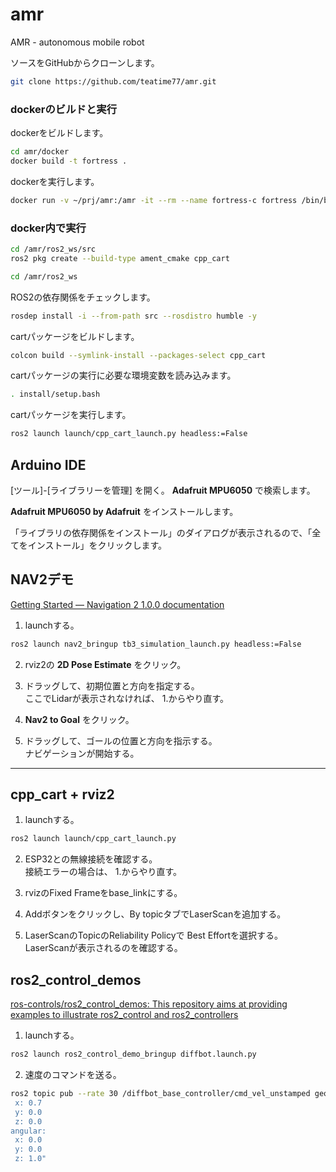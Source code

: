 # amr
AMR - autonomous mobile robot


ソースをGitHubからクローンします。
```sh
git clone https://github.com/teatime77/amr.git
```


### dockerのビルドと実行

dockerをビルドします。
```sh
cd amr/docker
docker build -t fortress .
```

dockerを実行します。
```sh
docker run -v ~/prj/amr:/amr -it --rm --name fortress-c fortress /bin/bash
```

### docker内で実行

```sh
cd /amr/ros2_ws/src
ros2 pkg create --build-type ament_cmake cpp_cart
```


```sh
cd /amr/ros2_ws
```

ROS2の依存関係をチェックします。
```sh
rosdep install -i --from-path src --rosdistro humble -y
```

cartパッケージをビルドします。
```sh
colcon build --symlink-install --packages-select cpp_cart
```

cartパッケージの実行に必要な環境変数を読み込みます。
```sh
. install/setup.bash 
```

cartパッケージを実行します。
```sh
ros2 launch launch/cpp_cart_launch.py headless:=False
```

## Arduino IDE

[ツール]-[ライブラリーを管理] を開く。
**Adafruit MPU6050** で検索します。

**Adafruit MPU6050 by Adafruit** をインストールします。

「ライブラリの依存関係をインストール」のダイアログが表示されるので、「全てをインストール」をクリックします。

## NAV2デモ

[Getting Started — Navigation 2 1.0.0 documentation](https://navigation.ros.org/getting_started/index.html#running-the-example)

1. launchする。

```sh
ros2 launch nav2_bringup tb3_simulation_launch.py headless:=False
```

2. rviz2の **2D Pose Estimate** をクリック。

3. ドラッグして、初期位置と方向を指定する。<br/>
ここでLidarが表示されなければ、 1.からやり直す。

4. **Nav2 to Goal** をクリック。

5. ドラッグして、ゴールの位置と方向を指示する。<br/>
ナビゲーションが開始する。

---

## cpp_cart + rviz2


1. launchする。

```sh
ros2 launch launch/cpp_cart_launch.py
```

2. ESP32との無線接続を確認する。<br/>
接続エラーの場合は、 1.からやり直す。

3.  rvizのFixed Frameをbase_linkにする。

4. Addボタンをクリックし、By topicタブでLaserScanを追加する。

5. LaserScanのTopicのReliability Policyで Best Effortを選択する。<br/>
LaserScanが表示されるのを確認する。

## ros2_control_demos

[ros-controls/ros2_control_demos: This repository aims at providing examples to illustrate ros2_control and ros2_controllers](https://github.com/ros-controls/ros2_control_demos)


1. launchする。

```sh
ros2 launch ros2_control_demo_bringup diffbot.launch.py
```

2. 速度のコマンドを送る。

```sh
ros2 topic pub --rate 30 /diffbot_base_controller/cmd_vel_unstamped geometry_msgs/msg/Twist "linear:
 x: 0.7
 y: 0.0
 z: 0.0
angular:
 x: 0.0
 y: 0.0
 z: 1.0"
```